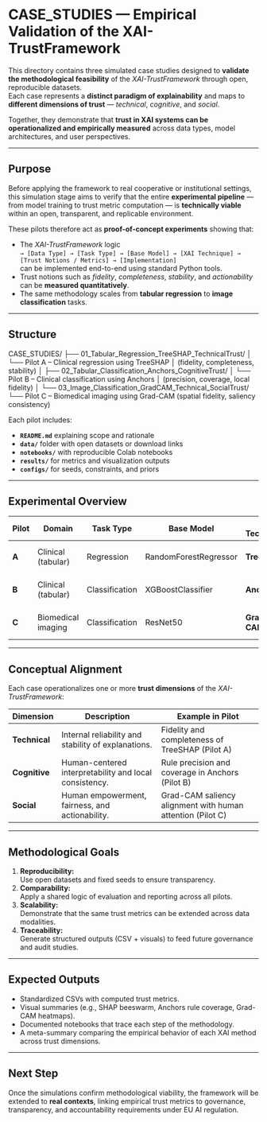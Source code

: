 
# CASE_STUDIES — Empirical Validation of the XAI-TrustFramework

This directory contains three simulated case studies designed to **validate the methodological feasibility** of the *XAI-TrustFramework* through open, reproducible datasets.  
Each case represents a **distinct paradigm of explainability** and maps to **different dimensions of trust** — *technical*, *cognitive*, and *social*.

Together, they demonstrate that **trust in XAI systems can be operationalized and empirically measured** across data types, model architectures, and user perspectives.

---

## Purpose

Before applying the framework to real cooperative or institutional settings, this simulation stage aims to verify that the entire **experimental pipeline** — from model training to trust metric computation — is **technically viable** within an open, transparent, and replicable environment.

These pilots therefore act as **proof-of-concept experiments** showing that:

- The *XAI-TrustFramework* logic  
  `→ [Data Type] → [Task Type] → [Base Model] → [XAI Technique] → [Trust Notions / Metrics] → [Implementation]`  
  can be implemented end-to-end using standard Python tools.  
- Trust notions such as *fidelity*, *completeness*, *stability*, and *actionability* can be **measured quantitatively**.  
- The same methodology scales from **tabular regression** to **image classification** tasks.

---

## Structure

CASE_STUDIES/
├── 01_Tabular_Regression_TreeSHAP_TechnicalTrust/
│ └── Pilot A – Clinical regression using TreeSHAP
│ (fidelity, completeness, stability)
│
├── 02_Tabular_Classification_Anchors_CognitiveTrust/
│ └── Pilot B – Clinical classification using Anchors
│ (precision, coverage, local fidelity)
│
└── 03_Image_Classification_GradCAM_Technical_SocialTrust/
└── Pilot C – Biomedical imaging using Grad-CAM
(spatial fidelity, saliency consistency)


Each pilot includes:
- **`README.md`** explaining scope and rationale  
- **`data/`** folder with open datasets or download links  
- **`notebooks/`** with reproducible Colab notebooks  
- **`results/`** for metrics and visualization outputs  
- **`configs/`** for seeds, constraints, and priors  

---

## Experimental Overview

| Pilot | Domain | Task Type | Base Model | XAI Technique | Trust Dimensions | Core Metrics | Open Dataset |
|--------|----------|------------|--------------|----------------|------------------|---------------|----------------|
| **A** | Clinical (tabular) | Regression | RandomForestRegressor | **TreeSHAP** | Technical | Fidelity, Completeness, Stability | `sklearn.diabetes` |
| **B** | Clinical (tabular) | Classification | XGBoostClassifier | **Anchors** | Cognitive | Precision, Coverage, Local Fidelity | UCI Heart Disease |
| **C** | Biomedical imaging | Classification | ResNet50 | **Grad-CAM** | Technical + Social | IoU, SSIM, Saliency Correlation | COVID-19 Radiography (Kaggle) |

---

## Conceptual Alignment

Each case operationalizes one or more **trust dimensions** of the *XAI-TrustFramework*:

| Dimension | Description | Example in Pilot |
|------------|--------------|------------------|
| **Technical** | Internal reliability and stability of explanations. | Fidelity and completeness of TreeSHAP (Pilot A) |
| **Cognitive** | Human-centered interpretability and local consistency. | Rule precision and coverage in Anchors (Pilot B) |
| **Social** | Human empowerment, fairness, and actionability. | Grad-CAM saliency alignment with human attention (Pilot C) |

---

## Methodological Goals

1. **Reproducibility:**  
   Use open datasets and fixed seeds to ensure transparency.  
2. **Comparability:**  
   Apply a shared logic of evaluation and reporting across all pilots.  
3. **Scalability:**  
   Demonstrate that the same trust metrics can be extended across data modalities.  
4. **Traceability:**  
   Generate structured outputs (CSV + visuals) to feed future governance and audit studies.  

---

## Expected Outputs

- Standardized CSVs with computed trust metrics.  
- Visual summaries (e.g., SHAP beeswarm, Anchors rule coverage, Grad-CAM heatmaps).  
- Documented notebooks that trace each step of the methodology.  
- A meta-summary comparing the empirical behavior of each XAI method across trust dimensions.

---

## Next Step

Once the simulations confirm methodological viability, the framework will be extended to **real contexts**, linking empirical trust metrics to governance, transparency, and accountability requirements under EU AI regulation.

